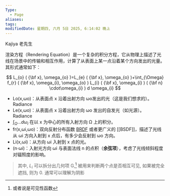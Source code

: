 ```yaml
---
Type:
  - Page
aliases: 
tags: 
modifiedDate: 星期四, 六月 5日 2025, 6:14:02 晚上
---
```

Kajiya 老先生

渲染方程（Rendering Equation）是一个复杂的积分方程，它从物理上描述了光线在场景中的传输和相互作用，计算了从表面上某一点沿着某个方向发出的光量。其形式通常如下：

$$
L_{o} ( {\bf x}, \omega_{o} )=L_{e} ( {\bf x}, \omega_{o} )+\int_{\Omega} f_{r} ( {\bf x}, \omega_{i}, \omega_{o} ) L_{i} ( {\bf x}, \omega_{i} ) ( {\bf n} \cdot\omega_{i} ) d \omega_{i}
$$

- Lo​(x,ωo​)：从表面点 x 沿着出射方向 ωo​ 发出的光（这是我们想求的）。Radiance
- Le​(x,ωo​)：从表面点 x 沿着出射方向 ωo​ 发出的自发光（如光源）。 Radiance
- $\int_{\Omega}...d \omega_{i}$ 在以 x 为中心的所有入射方向 Ω 上的积分。
- fr​(x,ωi​,ωo​)：双向反射分布函数 [BRDF](BRDF.md) 或者更广义的 [[BSDF]]，描述了光线从 ωi​ 方向入射到 x 点后，有多少会反射到 ωo​ 方向。
- Li​(x,ωi​)：从方向 ωi​ 入射到 x 点的光。
- (n⋅ωi​)：入射光方向 ωi​ 与表面法线 n 的点积（**余弦项**），考虑了光线倾斜程度对辐照度的影响。

> 其中, $L_i$ 可以拆分出几何项 G,[^1] 被用来判断两个点是否相互可见, 如果被完全遮挡, 则为 0. 通常可以理解为阴影

[^1]: 或者说是可见性函数
